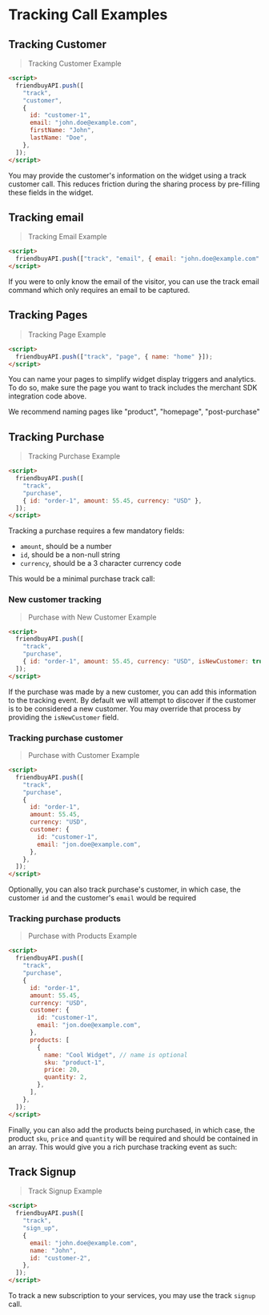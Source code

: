 # Tracking Call Examples

## Tracking Customer

> Tracking Customer Example

```html
<script>
  friendbuyAPI.push([
    "track",
    "customer",
    {
      id: "customer-1",
      email: "john.doe@example.com",
      firstName: "John",
      lastName: "Doe",
    },
  ]);
</script>
```

You may provide the customer's information on the widget using a track customer call. This reduces friction during the sharing process by pre-filling these fields in the widget.

## Tracking email

> Tracking Email Example

```html
<script>
  friendbuyAPI.push(["track", "email", { email: "john.doe@example.com" }]);
</script>
```

If you were to only know the email of the visitor, you can use the track email command which only requires an email to be captured.

## Tracking Pages

> Tracking Page Example

```html
<script>
  friendbuyAPI.push(["track", "page", { name: "home" }]);
</script>
```

You can name your pages to simplify widget display triggers and analytics. To do so, make sure the page you want to track includes the merchant SDK integration code above.

We recommend naming pages like "product", "homepage", "post-purchase"

## Tracking Purchase

> Tracking Purchase Example

```html
<script>
  friendbuyAPI.push([
    "track",
    "purchase",
    { id: "order-1", amount: 55.45, currency: "USD" },
  ]);
</script>
```

Tracking a purchase requires a few mandatory fields:

- `amount`, should be a number
- `id`, should be a non-null string
- `currency`, should be a 3 character currency code

This would be a minimal purchase track call:

### New customer tracking

> Purchase with New Customer Example

```html
<script>
  friendbuyAPI.push([
    "track",
    "purchase",
    { id: "order-1", amount: 55.45, currency: "USD", isNewCustomer: true },
  ]);
</script>
```

If the purchase was made by a new customer, you can add this information to the tracking event. By default we will attempt to discover if the customer is to be considered a new customer. You may override that process by providing the `isNewCustomer` field.

### Tracking purchase customer

> Purchase with Customer Example

```html
<script>
  friendbuyAPI.push([
    "track",
    "purchase",
    {
      id: "order-1",
      amount: 55.45,
      currency: "USD",
      customer: {
        id: "customer-1",
        email: "jon.doe@example.com",
      },
    },
  ]);
</script>
```

Optionally, you can also track purchase's customer, in which case, the customer `id` and the customer's `email` would be required

### Tracking purchase products

> Purchase with Products Example

```html
<script>
  friendbuyAPI.push([
    "track",
    "purchase",
    {
      id: "order-1",
      amount: 55.45,
      currency: "USD",
      customer: {
        id: "customer-1",
        email: "jon.doe@example.com",
      },
      products: [
        {
          name: "Cool Widget", // name is optional
          sku: "product-1",
          price: 20,
          quantity: 2,
        },
      ],
    },
  ]);
</script>
```

Finally, you can also add the products being purchased, in which case, the product `sku`, `price` and `quantity` will be required and should be contained in an array. This would give you a rich purchase tracking event as such:

## Track Signup

> Track Signup Example

```html
<script>
  friendbuyAPI.push([
    "track",
    "sign_up",
    {
      email: "john.doe@example.com",
      name: "John",
      id: "customer-2",
    },
  ]);
</script>
```

To track a new subscription to your services, you may use the track `signup` call.
